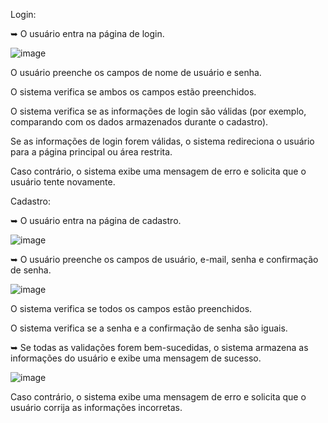 
Login:


➥ O usuário entra na página de login.

![image](https://github.com/PatrickGabrielSilva/Sistema_de_login/assets/110678439/4948bd3b-0bbe-4dc9-84d2-ed16626937c1)


O usuário preenche os campos de nome de usuário e senha.


O sistema verifica se ambos os campos estão preenchidos.


O sistema verifica se as informações de login são válidas (por exemplo, comparando com os dados armazenados durante o cadastro).


Se as informações de login forem válidas, o sistema redireciona o usuário para a página principal ou área restrita.


Caso contrário, o sistema exibe uma mensagem de erro e solicita que o usuário tente novamente.
















Cadastro:

 ➥  O usuário entra na página de cadastro.

![image](https://github.com/PatrickGabrielSilva/Sistema_de_login/assets/110678439/d90969c1-ed41-4b15-8981-c9ff26f85c75)



 ➥  O usuário preenche os campos de usuário, e-mail, senha e confirmação de senha.

![image](https://github.com/PatrickGabrielSilva/Sistema_de_login/assets/110678439/a8dda526-8dca-4b16-8644-04a16be95787)



O sistema verifica se todos os campos estão preenchidos.


O sistema verifica se a senha e a confirmação de senha são iguais.


➥  Se todas as validações forem bem-sucedidas, o sistema armazena as informações do usuário e exibe uma mensagem de sucesso.

![image](https://github.com/PatrickGabrielSilva/Sistema_de_login/assets/110678439/5981ded5-6a0e-42a7-bb59-6e30d25298da)



Caso contrário, o sistema exibe uma mensagem de erro e solicita que o usuário corrija as informações incorretas.




